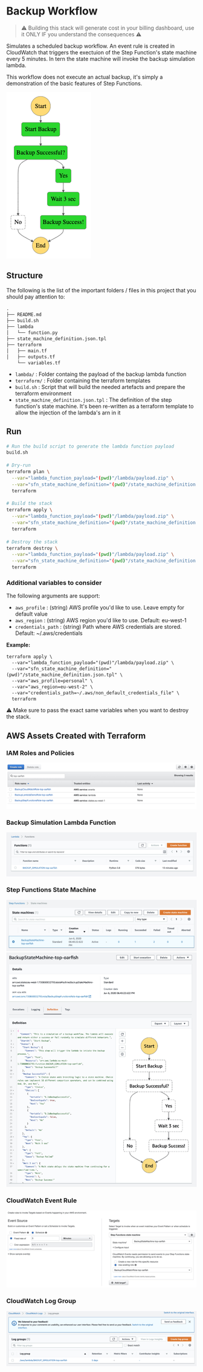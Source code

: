 # Backup Workflow

> ⚠️ Building this stack will generate cost in your billing dashboard, use it ONLY IF you understand the consequences ⚠️

Simulates a scheduled backup workflow. An event rule is created in CloudWatch that triggers the exectuion of the Step Function's state machine every 5 minutes. In tern the state machine will invoke the backup simulation lambda.

This workflow does not execute an actual backup, it's simply a demonstration of the basic features of Step Functions.

!["State Machine Execution"](./_assets/FB8FAAE9-EA32-413B-B191-5381SSS1D38B8.png)

## Structure

The following is the list of the important folders / files in this project that you should pay attention to:
```
.
├── README.md
├── build.sh
├── lambda
│   └── function.py
├── state_machine_definition.json.tpl
├── terraform
│   ├── main.tf
│   ├── outputs.tf
    └── variables.tf
```

- `lambda/` : Folder containg the payload of the backup lambda function
- `terraform/` : Folder containing the terraform templates
- `build.sh` : Script that will build the needed artefacts and prepare the terraform environment
- `state_machine_definition.json.tpl` : The definition of the step function's state machine. It's been re-written as a terraform template to allow the injection of the lambda's arn in it

## Run

```sh
# Run the build script to generate the lambda function payload
build.sh

# Dry-run
terraform plan \
  --var="lambda_function_payload="(pwd)"/lambda/payload.zip" \
  --var="sfn_state_machine_definition="(pwd)"/state_machine_definition.json.tpl" \
  terraform

# Build the stack
terraform apply \
  --var="lambda_function_payload="(pwd)"/lambda/payload.zip" \
  --var="sfn_state_machine_definition="(pwd)"/state_machine_definition.json.tpl" \
  terraform

# Destroy the stack
terraform destroy \
  --var="lambda_function_payload="(pwd)"/lambda/payload.zip" \
  --var="sfn_state_machine_definition="(pwd)"/state_machine_definition.json.tpl" \
  terraform
```

### Additional variables to consider

The following arguments are support:

- `aws_profile` : (string) AWS profile you'd like to use. Leave empty for default value
- `aws_region` : (string) AWS region you'd like to use. Default: eu-west-1
- `credentials_path` : (string) Path where AWS credentials are stored. Default: ~/.aws/credentials

**Example:**
```
terraform apply \
  --var="lambda_function_payload="(pwd)"/lambda/payload.zip" \
  --var="sfn_state_machine_definition="(pwd)"/state_machine_definition.json.tpl" \
  --var="aws_profile=personal" \
  --var="aws_region=eu-west-2" \
  --var="credentials_path=~/.aws/non_default_credentials_file" \
  terraform
```

⚠️ Make sure to pass the exact same variables when you want to destroy the stack.

## AWS Assets Created with Terraform

### IAM Roles and Policies

!["IAM Roles and Policies"](./_assets/08723B45-EB14-49FE-8DF2-8C37F6E4D927.png)

### Backup Simulation Lambda Function

!["Backup Simulation Lambda Function"](./_assets/F364A6D2-9A5F-4FF9-AE89-3EF9EA9CE641.png)

### Step Functions State Machine

!["Step Functions State Machine"](./_assets/470714DE-7962-4E16-AAE7-F6B3CBA88F3E.png)
!["Step Functions State Machine Definition"](./_assets/FB8F40E9-EC32-413B-B191-5381481D38B8.png)

### CloudWatch Event Rule

!["CloudWatch Event Rule"](./_assets/0AC2C839-46CA-4FF1-8D39-6BBD7E4D6ADF.png)

### CloudWatch Log Group

!["CloudWatch Log Group"](./_assets/2BE10541-934B-42B6-82D2-3C1001112738.png)